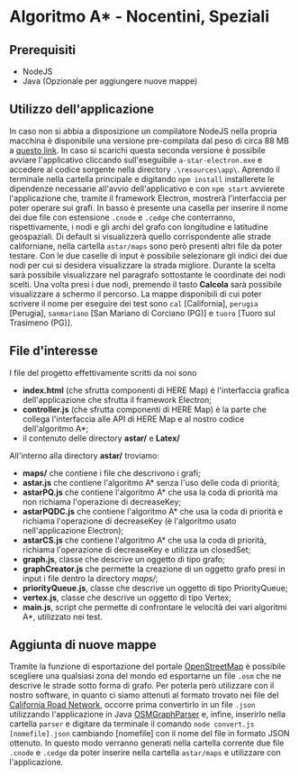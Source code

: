 # Algoritmo A* - Nocentini, Speziali

## Prerequisiti

 - NodeJS
 - Java (Opzionale per aggiungere nuove mappe)

## Utilizzo dell'applicazione
In caso non si abbia a disposizione un compilatore NodeJS nella propria macchina è disponibile una versione pre-compilata dal peso di circa 88 MB a [questo link](https://mega.nz/file/YuYjGADB#NHcauPhIGdQv5f5BDIJhnn2HOrTdu5VA7vWjo50EKZc). In caso si scarichi questa seconda versione è possibile avviare l'applicativo cliccando sull'eseguibile `a-star-electron.exe` e accedere al codice sorgente nella directory `.\resources\app\`.
Aprendo il terminale nella cartella principale e digitando `npm install` installerete le dipendenze necessarie all'avvio dell'applicativo e con `npm start` avvierete l'applicazione che, tramite il framework Electron, mostrerà l'interfaccia per poter operare sui grafi.
In basso è presente una casella per inserire il nome dei due file con estensione `.cnode` e `.cedge` che conterranno, rispettivamente, i nodi e gli archi del grafo con longitudine e latitudine geospaziali. Di default si visualizzerà quello corrispondente alle strade californiane, nella cartella `astar/maps` sono però presenti altri file da poter testare.
Con le due caselle di input è possibile selezionare gli indici dei due nodi per cui si desidera visualizzare la strada migliore. Durante la scelta sarà possibile visualizzare nel paragrafo sottostante le coordinate dei nodi scelti. Una volta presi i due nodi, premendo il tasto **Calcola** sarà possibile visualizzare a schermo il percorso.
La mappe disponibili di cui poter scrivere il nome per eseguire dei test sono `cal` [California], `perugia` [Perugia], `sanmariano` [San Mariano di Corciano (PG)] e `tuoro` [Tuoro sul Trasimeno (PG)].
 
## File d'interesse

I file del progetto effettivamente scritti da noi sono 
 - **index.html** (che sfrutta componenti di HERE Map) è l'interfaccia grafica dell'applicazione che sfrutta il framework Electron;
 - **controller.js** (che sfrutta componenti di HERE Map) è la parte che collega l'interfaccia alle API di HERE Map e al nostro codice dell'algoritmo A*;
 - il contenuto delle directory **astar/** e **Latex/**

All'interno alla directory **astar/** troviamo:
 - **maps/** che contiene i file che descrivono i grafi;
 - **astar.js** che contiene l'algoritmo A* senza l'uso delle coda di priorità;
 - **astarPQ.js** che contiene l'algoritmo A* che usa la coda di priorità ma non richiama l'operazione di decreaseKey;
 - **astarPQDC.js** che contiene l'algoritmo A* che usa la coda di priorità e richiama l'operazione di decreaseKey (è l'algoritmo usato nell'applicazione Electron);
 - **astarCS.js** che contiene l'algoritmo A* che usa la coda di priorità, richiama l'operazione di decreaseKey e utilizza un closedSet;
 - **graph.js**, classe che descrive un oggetto di tipo grafo;
 - **graphCreator.js** che permette la creazione di un oggetto grafo presi in input i file dentro la directory <em>maps/</em>;
 - **priorityQueue.js**, classe che descrive un oggetto di tipo PriorityQueue;
 - **vertex.js**, classe che descrive un oggetto di tipo Vertex;
 - **main.js**, script che permette di confrontare le velocità dei vari algoritmi A*, utilizzato nei test.

## Aggiunta di nuove mappe

Tramite la funzione di esportazione del portale [OpenStreetMap](https://www.openstreetmap.org/) è possibile scegliere una qualsiasi zona del mondo ed esportarne un file `.osm` che ne descrive le strade sotto forma di grafo. Per poterla però utilizzare con il nostro software, in quanto ci siamo attenuti al formato trovato nei file del [California Road Network](https://www.cs.utah.edu/~lifeifei/SpatialDataset.htm), occorre prima convertirlo in un file `.json` utilizzando l'applicazione in Java [OSMGraphParser](https://github.com/rovaniemi/osm-graph-parser) e, infine, inserirlo nella cartella `parser` e digitare da terminale il comando `node convert.js [nomefile].json` cambiando [nomefile] con il nome del file in formato JSON ottenuto. In questo modo verranno generati nella cartella corrente due file `.cnode` e `.cedge` da poter inserire nella cartella `astar/maps` e utilizzare con l'applicazione.